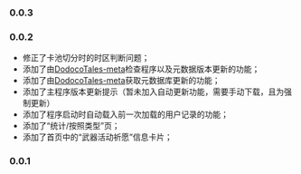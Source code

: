 ### 0.0.3



### 0.0.2

- 修正了卡池切分时的时区判断问题；
- 添加了由[DodocoTales-meta](https://github.com/TremblingMoeNew/DodocoTales-meta)检查程序以及元数据版本更新的功能；
- 添加了由[DodocoTales-meta](https://github.com/TremblingMoeNew/DodocoTales-meta)获取元数据库更新的功能；
- 添加了主程序版本更新提示（暂未加入自动更新功能，需要手动下载，且为强制更新）
- 添加了程序启动时自动载入前一次加载的用户记录的功能；
- 添加了“统计/按照类型”页；
- 添加了首页中的“武器活动祈愿”信息卡片；

### 0.0.1
